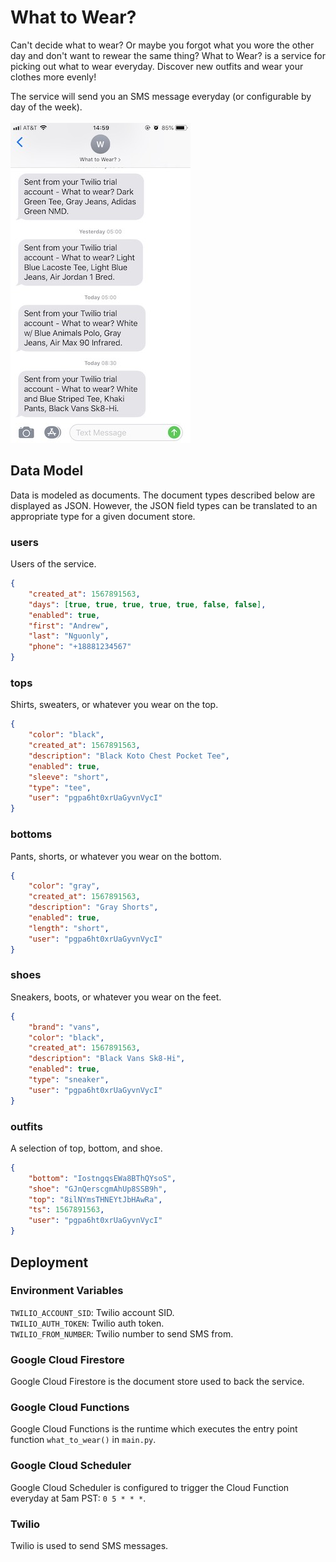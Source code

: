 # What to Wear?
Can't decide what to wear? Or maybe you forgot what you wore the other day and don't want to rewear the same thing? What to Wear? is a service for picking out what to wear everyday. Discover new outfits and wear your clothes more evenly!  

The service will send you an SMS message everyday (or configurable by day of the week).  
<br/>
![What to Wear?](what_to_wear.jpg)

## Data Model
Data is modeled as documents. The document types described below are displayed as JSON. However, the JSON field types can be translated to an appropriate type for a given document store.

### users
Users of the service.
```json
{
    "created_at": 1567891563,
    "days": [true, true, true, true, true, false, false],
    "enabled": true,
    "first": "Andrew",
    "last": "Nguonly",
    "phone": "+18881234567"
}
```

### tops
Shirts, sweaters, or whatever you wear on the top.
```json
{
    "color": "black",
    "created_at": 1567891563,
    "description": "Black Koto Chest Pocket Tee",
    "enabled": true,
    "sleeve": "short",
    "type": "tee",
    "user": "pgpa6ht0xrUaGyvnVycI"
}
```

### bottoms
Pants, shorts, or whatever you wear on the bottom.
```json
{
    "color": "gray",
    "created_at": 1567891563,
    "description": "Gray Shorts",
    "enabled": true,
    "length": "short",
    "user": "pgpa6ht0xrUaGyvnVycI"
}
```

### shoes
Sneakers, boots, or whatever you wear on the feet.
```json
{
    "brand": "vans",
    "color": "black",
    "created_at": 1567891563,
    "description": "Black Vans Sk8-Hi",
    "enabled": true,
    "type": "sneaker",
    "user": "pgpa6ht0xrUaGyvnVycI"
}
```

### outfits
A selection of top, bottom, and shoe.
```json
{
    "bottom": "IostngqsEWa8BThQYsoS",
    "shoe": "GJnQerscgmAhUp8SSB9h",
    "top": "8ilNYmsTHNEYtJbHAwRa",
    "ts": 1567891563,
    "user": "pgpa6ht0xrUaGyvnVycI"
}
```

## Deployment

### Environment Variables
`TWILIO_ACCOUNT_SID`: Twilio account SID.  
`TWILIO_AUTH_TOKEN`: Twilio auth token.  
`TWILIO_FROM_NUMBER`: Twilio number to send SMS from.  

### Google Cloud Firestore
Google Cloud Firestore is the document store used to back the service.

### Google Cloud Functions
Google Cloud Functions is the runtime which executes the entry point function `what_to_wear()` in `main.py`.

### Google Cloud Scheduler
Google Cloud Scheduler is configured to trigger the Cloud Function everyday at 5am PST: `0 5 * * *`.

### Twilio
Twilio is used to send SMS messages.
